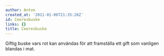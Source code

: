 ```yaml
---
author: Anton
created_at: '2011-01-06T21:35:26Z'
id: Ceeresbuske
links: {}
title: Ceeresbuske
---
```


Giftig buske vars rot kan användas för att framställa ett gift som vanligen blandas i mat.
